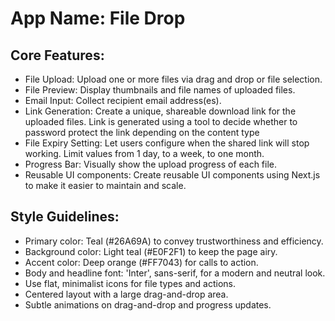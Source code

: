 # **App Name**: File Drop

## Core Features:

- File Upload: Upload one or more files via drag and drop or file selection.
- File Preview: Display thumbnails and file names of uploaded files.
- Email Input: Collect recipient email address(es).
- Link Generation: Create a unique, shareable download link for the uploaded files. Link is generated using a tool to decide whether to password protect the link depending on the content type
- File Expiry Setting: Let users configure when the shared link will stop working. Limit values from 1 day, to a week, to one month.
- Progress Bar: Visually show the upload progress of each file.
- Reusable UI components: Create reusable UI components using Next.js to make it easier to maintain and scale.

## Style Guidelines:

- Primary color: Teal (#26A69A) to convey trustworthiness and efficiency.
- Background color: Light teal (#E0F2F1) to keep the page airy.
- Accent color: Deep orange (#FF7043) for calls to action.
- Body and headline font: 'Inter', sans-serif, for a modern and neutral look.
- Use flat, minimalist icons for file types and actions.
- Centered layout with a large drag-and-drop area.
- Subtle animations on drag-and-drop and progress updates.
